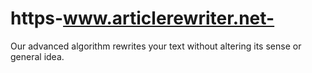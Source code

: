 # https-www.articlerewriter.net-
Our advanced algorithm rewrites your text without altering its sense or general idea.
